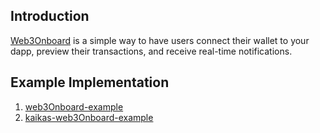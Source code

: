 ## Introduction

[Web3Onboard](https://onboard.blocknative.com/docs/overview/introduction) is a simple way to have users connect their wallet to your dapp, preview their transactions, and receive real-time notifications.

## Example Implementation
1. [web3Onboard-example](https://github.com/ayo-klaytn/web3Onboard-example)
2. [kaikas-web3Onboard-example](https://github.com/ayo-klaytn/kaikas-web3Onboard-example)